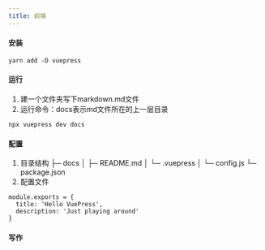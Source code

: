 ```yaml
---
title: 前端
---
```


#### 安装

``` vim
yarn add -D vuepress
```

#### 运行
1. 建一个文件夹写下markdown.md文件
2. 运行命令：docs表示md文件所在的上一层目录

``` vim
npx vuepress dev docs
```

#### 配置
1. 目录结构
├─ docs
│ ├─ README.md
│ └─ .vuepress
│ └─ config.js
└─ package.json
2. 配置文件

``` asciidoc
module.exports = {
  title: 'Hello VuePress',
  description: 'Just playing around'
}
```

#### 写作

